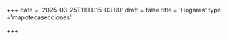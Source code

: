 +++
date = '2025-03-25T11:14:15-03:00'
draft = false
title = 'Hogares'
type ='mapotecasecciones'

+++
